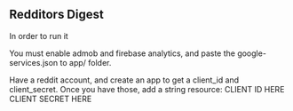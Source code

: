 ## Redditors Digest

In order to run it

You must enable admob and firebase analytics, and paste the google-services.json to app/ folder.

Have a reddit account, and create an app to get a client_id and client_secret.
Once you have those, add a string resource:
<string name="client_id">CLIENT ID HERE</string>
<string name="client_secret">CLIENT SECRET HERE</string>
